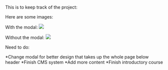 This is to keep track of the project:

Here are some images:

With the modal:
<image src='./ReadMeImages/site-with-modal-17-11-20.png'></image>

Without the modal:
<image src='./ReadMeImages/site-17-11-20.png'></image>

Need to do:

*Change modal for better design that takes up the whole page below header
*Finish CMS system 
*Add more content 
  *Finish introductory course
